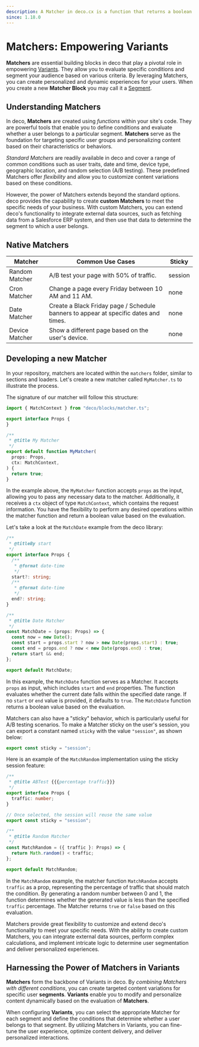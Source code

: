 ```yaml
---
description: A Matcher in deco.cx is a function that returns a boolean.
since: 1.18.0
---
```


# Matchers: Empowering Variants

**Matchers** are essential building blocks in deco that play a pivotal role in
empowering [Variants](/docs/en/getting-started/variants). They allow you to
evaluate specific conditions and segment your audience based on various
criteria. By leveraging Matchers, you can create personalized and dynamic
experiences for your users. When you create a new **Matcher Block** you may call
it a [Segment](/docs/en/concepts/segment).

## Understanding Matchers

In deco, **Matchers** are created using _functions_ within your site's code.
They are powerful tools that enable you to define conditions and evaluate
whether a user belongs to a particular segment. **Matchers** serve as the
foundation for targeting specific user groups and personalizing content based on
their characteristics or behaviors.

_Standard Matchers_ are readily available in deco and cover a range of common
conditions such as user traits, date and time, device type, geographic location,
and random selection (A/B testing). These predefined Matchers offer
_flexibility_ and allow you to customize content variations based on these
conditions.

However, the power of Matchers extends beyond the standard options. deco
provides the capability to create **custom Matchers** to meet the specific needs
of your business. With custom Matchers, you can extend deco's functionality to
integrate external data sources, such as fetching data from a Salesforce ERP
system, and then use that data to determine the segment to which a user belongs.

## Native Matchers

| Matcher        | Common Use Cases                                                                     | Sticky  |
| -------------- | ------------------------------------------------------------------------------------ | ------- |
| Random Matcher | A/B test your page with 50% of traffic.                                              | session |
| Cron Matcher   | Change a page every Friday between 10 AM and 11 AM.                                  | none    |
| Date Matcher   | Create a Black Friday page / Schedule banners to appear at specific dates and times. | none    |
| Device Matcher | Show a different page based on the user's device.                                    | none    |

## Developing a new Matcher

In your repository, matchers are located within the `matchers` folder, similar
to sections and loaders. Let's create a new matcher called `MyMatcher.ts` to
illustrate the process.

The signature of our matcher will follow this structure:

```ts
import { MatchContext } from "deco/blocks/matcher.ts";

export interface Props {
}

/**
 * @title My Matcher
 */
export default function MyMatcher(
  props: Props,
  ctx: MatchContext,
) {
  return true;
}
```

In the example above, the `MyMatcher` function accepts `props` as the input,
allowing you to pass any necessary data to the matcher. Additionally, it
receives a `ctx` object of type `MatchContext`, which contains the request
information. You have the flexibility to perform any desired operations within
the matcher function and return a boolean value based on the evaluation.

Let's take a look at the `MatchDate` example from the deco library:

```ts
/**
 * @titleBy start
 */
export interface Props {
  /**
   * @format date-time
   */
  start?: string;
  /**
   * @format date-time
   */
  end?: string;
}

/**
 * @title Date Matcher
 */
const MatchDate = (props: Props) => {
  const now = new Date();
  const start = props.start ? now > new Date(props.start) : true;
  const end = props.end ? now < new Date(props.end) : true;
  return start && end;
};

export default MatchDate;
```

In this example, the `MatchDate` function serves as a Matcher. It accepts
`props` as input, which includes `start` and `end` properties. The function
evaluates whether the current date falls within the specified date range. If no
`start` or `end` value is provided, it defaults to `true`. The `MatchDate`
function returns a boolean value based on the evaluation.

Matchers can also have a "sticky" behavior, which is particularly useful for A/B
testing scenarios. To make a Matcher sticky on the user's session, you can
export a constant named `sticky` with the value `"session"`, as shown below:

```ts
export const sticky = "session";
```

Here is an example of the `MatchRandom` implementation using the sticky session
feature:

```ts
/**
 * @title ABTest {{{percentage traffic}}}
 */
export interface Props {
  traffic: number;
}

// Once selected, the session will reuse the same value
export const sticky = "session";

/**
 * @title Random Matcher
 */
const MatchRandom = ({ traffic }: Props) => {
  return Math.random() < traffic;
};

export default MatchRandom;
```

In the `MatchRandom` example, the matcher function `MatchRandom` accepts
`traffic` as a prop, representing the percentage of traffic that should match
the condition. By generating a random number between 0 and 1, the function
determines whether the generated value is less than the specified `traffic`
percentage. The Matcher returns `true` or `false` based on this evaluation.

Matchers provide great flexibility to customize and extend deco's functionality
to meet your specific needs. With the ability to create custom Matchers, you can
integrate external data sources, perform complex calculations, and implement
intricate logic to determine user segmentation and deliver personalized
experiences.

## Harnessing the Power of Matchers in Variants

**Matchers** form the backbone of Variants in deco. By _combining Matchers with
different conditions_, you can create targeted content variations for specific
user **segments**. **Variants** enable you to modify and personalize content
dynamically based on the evaluation of **Matchers**.

When configuring **Variants**, you can select the appropriate Matcher for each
segment and define the conditions that determine whether a user belongs to that
segment. By utilizing Matchers in Variants, you can fine-tune the user
experience, optimize content delivery, and deliver personalized interactions.
